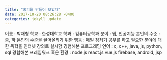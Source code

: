 ```yaml
---
title: "홈피를 만들어 보았다"
date: 2017-10-20 08:26:28 -0400
categories: jekyll update
---
```


이름 : 박재형
학교 : 한성대학교
학과 : 컴퓨터공학과
분야 : 웹, 인공지능
본인의 수준 : 중, 하
본인의 수준을 끌어올리기 위한 행동 
: 매일 정처기 공부를 하고 필요한 분야에 대한 독학을 인터넷 강의로 실시함
경험해본 프로그래밍 언어 : c, c++, java, js, python, sql
경험해본 프레임워크 혹은 환경 : node.js react.js vue.js firebase, android, jsp
